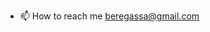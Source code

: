 - 📫 How to reach me beregassa@gmail.com

<!---
bedassa/bedassa is a ✨ special ✨ repository because its `README.md` (this file) appears on your GitHub profile.
You can click the Preview link to take a look at your changes.
--->
